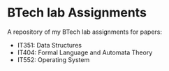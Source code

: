 # BTech lab Assignments
A repository of my BTech lab assignments for papers:
* IT351: Data Structures
* IT404: Formal Language and Automata Theory
* IT552: Operating System
